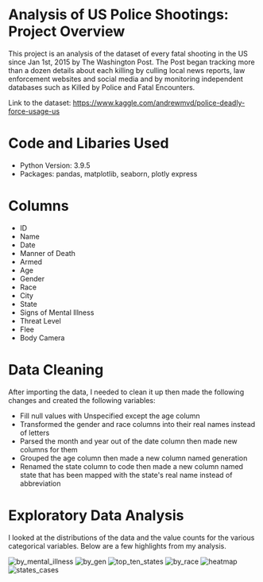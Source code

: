 # Analysis of US Police Shootings: Project Overview
This project is an analysis of the dataset of every fatal shooting in the US since Jan 1st, 2015 by The Washington Post. The Post began tracking more than a dozen details about each killing by culling local news reports, law enforcement websites and social media and by monitoring independent databases such as Killed by Police and Fatal Encounters.

Link to the dataset: https://www.kaggle.com/andrewmvd/police-deadly-force-usage-us

# Code and Libaries Used
* Python Version: 3.9.5
* Packages: pandas, matplotlib, seaborn, plotly express

# Columns
* ID
* Name
* Date
* Manner of Death
* Armed
* Age
* Gender
* Race
* City
* State
* Signs of Mental Illness
* Threat Level
* Flee
* Body Camera

# Data Cleaning
After importing the data, I needed to clean it up then made the following changes and created the following variables:
* Fill null values with Unspecified except the age column
* Transformed the gender and race columns into their real names instead of letters
* Parsed the month and year out of the date column then made new columns for them
* Grouped the age column then made a new column named generation
* Renamed the state column to code then made a new column named state that has been mapped with the state's real name instead of abbreviation

# Exploratory Data Analysis
I looked at the distributions of the data and the value counts for the various categorical variables. Below are a few highlights from my analysis.

![by_mental_illness](https://user-images.githubusercontent.com/60106788/136690836-34be11ca-fe4c-4a89-9304-eba70889c192.PNG)
![by_gen](https://user-images.githubusercontent.com/60106788/136690896-85d6938f-1bdb-471c-8820-609fb4eefb6d.PNG)
![top_ten_states](https://user-images.githubusercontent.com/60106788/136726720-db9a4184-e5da-4f0e-82c4-0d02b111f146.PNG)
![by_race](https://user-images.githubusercontent.com/60106788/136690841-452a0dc0-4730-490c-84ca-1eba6a5f05b5.PNG)
![heatmap](https://user-images.githubusercontent.com/60106788/136691246-db79eca0-82fb-48e1-8ac0-0f487268fb87.PNG)
![states_cases](https://user-images.githubusercontent.com/60106788/136691244-441fbcb3-777a-4488-878b-319b804fea1e.png)


